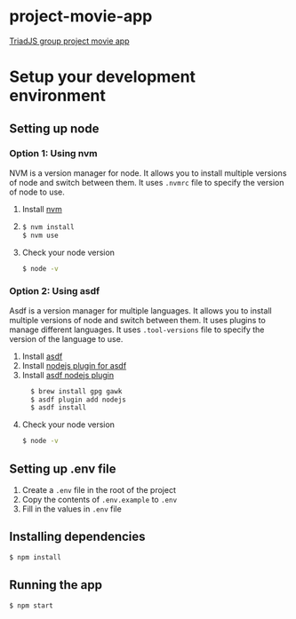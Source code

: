 # project-movie-app
[TriadJS group project movie app](https://project-movie-app.onrender.com/)


# Setup your development environment

## Setting up node

### Option 1: Using nvm

NVM is a version manager for node. It allows you to install multiple versions of node and switch between them.
It uses `.nvmrc` file to specify the version of node to use.

1. Install [nvm](https://github.com/nvm-sh/nvm)
2. ```sh
   $ nvm install
   $ nvm use
    ```
3. Check your node version
    ```sh
    $ node -v
    ```

### Option 2: Using asdf

Asdf is a version manager for multiple languages. It allows you to install multiple versions of node and switch between them.
It uses plugins to manage different languages.  It uses `.tool-versions` file to specify the version of the language to use.

1. Install [asdf](https://asdf-vm.com/guide/getting-started.html)
2. Install [nodejs plugin for asdf](https://github.com/asdf-vm/asdf-nodejs/)
3. Install [asdf nodejs plugin](https://asdf-vm.com/guide/getting-started.html#_4-install-a-plugin) 
    ```sh
      $ brew install gpg gawk
      $ asdf plugin add nodejs
      $ asdf install
    ``` 
4. Check your node version
    ```sh
    $ node -v
    ```

## Setting up .env file

1. Create a `.env` file in the root of the project
2. Copy the contents of `.env.example` to `.env`
3. Fill in the values in `.env` file

## Installing dependencies

```sh
$ npm install
```

## Running the app

```sh
$ npm start
```